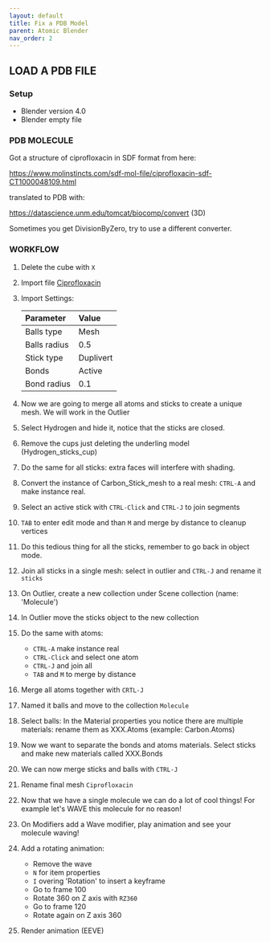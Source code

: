 ```yaml
---
layout: default
title: Fix a PDB Model
parent: Atomic Blender
nav_order: 2
---
```


## LOAD A PDB FILE

### Setup

 * Blender version 4.0
 * Blender empty file

### PDB MOLECULE

Got a structure of ciprofloxacin in SDF format from here: 

https://www.molinstincts.com/sdf-mol-file/ciprofloxacin-sdf-CT1000048109.html

translated to PDB with: 

https://datascience.unm.edu/tomcat/biocomp/convert (3D)

Sometimes you get DivisionByZero, try to use a different converter.

### WORKFLOW

1. Delete the cube with `X`
2. Import file [Ciprofloxacin](https://raw.githubusercontent.com/tucano/blender4science/main/course_material/Atomic_Blender/02_fix_pdb/ciprofloxacin.pdb)

3. Import Settings:

    | Parameter     | Value      |
    |:--------------|:-----------|
    | Balls type    | Mesh       |
    | Balls radius  | 0.5        |
    | Stick type    | Duplivert  |
    | Bonds         | Active     |
    | Bond radius   | 0.1        |

4. Now we are going to merge all atoms and sticks to create a unique mesh. We will work in the Outlier
5. Select Hydrogen and hide it, notice that the sticks are closed. 
6. Remove the cups just deleting the underling model (Hydrogen_sticks_cup)
7. Do the same for all sticks: extra faces will interfere with shading.
8. Convert the instance of Carbon_Stick_mesh to a real mesh: `CTRL-A` and make instance real.
9. Select an active stick with `CTRL-Click` and `CTRL-J` to join segments
10. `TAB` to enter edit mode and than `M` and merge by distance to cleanup vertices
11. Do this tedious thing for all the sticks, remember to go back in object mode.
12. Join all sticks in a single mesh: select in outlier and `CTRL-J` and rename it `sticks`
13. On Outlier, create a new collection under Scene collection (name: 'Molecule')
14. In Outlier move the sticks object to the new collection
15. Do the same with atoms:
    - `CTRL-A` make instance real
    - `CTRL-Click` and select one atom
    - `CTRL-J` and join all
    - `TAB` and `M` to merge by distance
16. Merge all atoms together with `CRTL-J`
17. Named it balls and move to the collection `Molecule`
18. Select balls: In the Material properties you notice there are multiple materials: rename them as XXX.Atoms (example: Carbon.Atoms)
19. Now we want to separate the bonds and atoms materials. Select sticks and make new materials called XXX.Bonds
20. We can now merge sticks and balls with `CTRL-J`
21. Rename final mesh `Ciprofloxacin`
22. Now that we have a single molecule we can do a lot of cool things! For example let's WAVE this molecule for no reason!
23. On Modifiers add a Wave modifier, play animation and see your molecule waving!
24. Add a rotating animation: 
    - Remove the wave
    - `N` for item properties
    - `I` overing 'Rotation' to insert a keyframe
    - Go to frame 100
    - Rotate 360 on Z axis with `RZ360`
    - Go to frame 120
    - Rotate again on Z axis 360
25. Render animation (EEVE)
